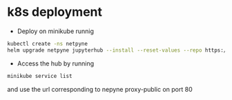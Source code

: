 # k8s deployment

- Deploy on minikube runnig

```bash
kubectl create -ns netpyne
helm upgrade netpyne jupyterhub --install --reset-values --repo https://jupyterhub.github.io/helm-chart/ --version 0.9.0 --namespace netpyne --values minikube_values.yaml --force --debug
```

- Access the hub by running

```bash
minikube service list
```

and use the url corresponding to nepyne proxy-public on port 80